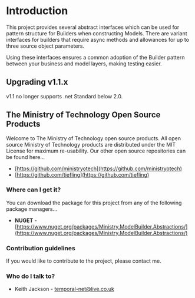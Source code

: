 # Introduction
This project provides several abstract interfaces which can be used for pattern structure for Builders when constructing Models. There are variant interfaces for builders that require async methods and allowances for up to three source object parameters.

Using these interfaces ensures a common adoption of the Builder pattern between your business and model layers, making testing easier.

## Upgrading v1.1.x
v1.1 no longer supports .net Standard below 2.0.

## The Ministry of Technology Open Source Products
Welcome to The Ministry of Technology open source products. All open source Ministry of Technology products are distributed under the MIT License for maximum re-usability.
Our other open source repositories can be found here...

* [https://github.com/ministryotech](https://github.com/ministryotech)
* [https://github.com/tiefling](https://github.com/tiefling)

### Where can I get it?
You can download the package for this project from any of the following package managers...

- **NUGET** - [https://www.nuget.org/packages/Ministry.ModelBuilder.Abstractions/](https://www.nuget.org/packages/Ministry.ModelBuilder.Abstractions/)

### Contribution guidelines
If you would like to contribute to the project, please contact me.

### Who do I talk to?
* Keith Jackson - temporal-net@live.co.uk
